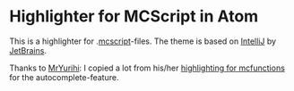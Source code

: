 # Highlighter for MCScript in Atom
This is a highlighter for .[mcscript](http://stevertus.com/mcscript)-files. The theme is based on [IntelliJ](https://www.jetbrains.com/idea/) by [JetBrains](https://www.jetbrains.com/).

Thanks to [MrYurihi](https://github.com/MrYurihi/): I copied a lot from his/her [highlighting for mcfunctions](https://github.com/MrYurihi/mcfunction) for the autocomplete-feature.